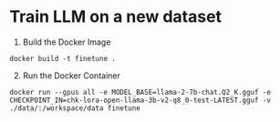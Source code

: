 # Train LLM on a new dataset

1. Build the Docker Image
```
docker build -t finetune .
```

2. Run the Docker Container
```
docker run --gpus all -e MODEL_BASE=llama-2-7b-chat.Q2_K.gguf -e CHECKPOINT_IN=chk-lora-open-llama-3b-v2-q8_0-test-LATEST.gguf -v ./data/:/workspace/data finetune
```
